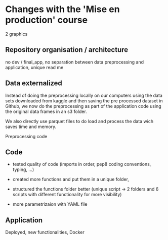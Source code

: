 # Changes with the 'Mise en production' course

2 graphics 


## Repository organisation / architecture
no dev / final_app, no separation between data preprocessing and application, unique read me



## Data externalized

Instead of doing the preprocessing locally on our computers using the data sets downloaded from kaggle and then saving the pre processed dataset in Github, we now do the preprocessing as part of the application code using the original data frames in an s3 folder.

We also directly use parquet files to do load and process the data wich saves time and memory.

Preprocessing code 

## Code

- tested quality of code (imports in order, pep8 coding conventions, typing, ...)

- created more functions and put them in a unique folder, 

- structured the functions folder better (unique script -> 2 folders and 6 scripts with different functionality for more visibility)

- more parametrizaion with YAML file


## Application

Deployed, new functionalities, Docker
